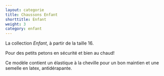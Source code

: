 ```yaml
---
layout: categorie
title: Chaussons Enfant
shorttitle: Enfant
weight: 3
category: enfant
---
```


La collection *Enfant*, à partir de la taille 16. 

Pour des petits petons en sécurité et bien au chaud!

Ce modèle contient un élastique à la cheville pour un bon maintien et une semelle en latex, antidérapante. 